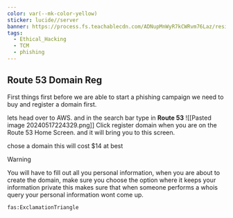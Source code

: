 ```yaml
---
color: var(--mk-color-yellow)
sticker: lucide//server
banner: https://process.fs.teachablecdn.com/ADNupMnWyR7kCWRvm76Laz/resize=width:705/https://cdn.filestackcontent.com/vIuC2QSyRNCclJ8oh3aQ
tags:
  - Ethical_Hacking
  - TCM
  - phishing
---
```

## Route 53 Domain Reg

First things first  before we are able to start a phishing campaign we need to buy and register a domain first. 

lets head over to AWS. and in the search bar type in **Route 53** 
![[Pasted image 20240517224329.png]]
Click register domain when you are on the Route 53 Home Screen. and it will bring you to this screen. 

chose a domain this will cost $14 at best

> [!WARNING]
> You will have to fill out all you personal information, when you are about to create the domain, make sure you choose the option where it keeps your information private this makes sure that when someone performs a whois query your personal information wont come up. 

`fas:ExclamationTriangle`